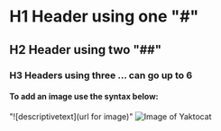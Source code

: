 # H1 Header using one "#"
## H2 Header using two "##"
### H3 Headers using three ... can go up to 6


#### To add an image use the syntax below:
"![descriptivetext](url for image)"
![Image of Yaktocat](https://octodex.github.com/images/yaktocat.png)

